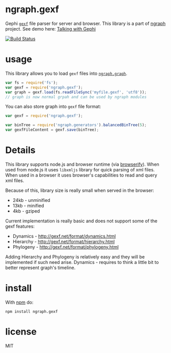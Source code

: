 # ngraph.gexf

Gephi [`gexf`](http://gexf.net/format/) file parser for server and browser. This library is a part of [ngraph](https://github.com/anvaka/ngraph) project. See demo here: [Talking with Gephi](https://github.com/anvaka/ngraph/tree/master/examples/storage/gephi)

[![Build Status](https://travis-ci.org/anvaka/ngraph.gexf.png?branch=master)](https://travis-ci.org/anvaka/ngraph.gexf)

# usage

This library allows you to load `gexf` files into [`ngraph.graph`](https://github.com/anvaka/ngraph.graph).

``` js
var fs = require('fs');
var gexf = require('ngraph.gexf');
var graph = gexf.load(fs.readFileSync('myfile.gexf', 'utf8'));
// graph is now normal grpah and can be used by ngraph modules
```

You can also store graph into `gexf` file format:
``` js
var gexf = require('ngraph.gexf');

var binTree = require('ngraph.generators').balancedBinTree(5);
var gexfFileContent = gexf.save(binTree);
```

# Details
This library supports node.js and browser runtime (via [browserify](http://browserify.org/)).
When used from node.js it uses `libxmljs` library for quick parsing of xml files.
When used in a browser it uses browser's capabilities to read and query xml files.

Because of this, library size is really small when served in the browser:

* 24kb - unminified
* 13kb - minified
* 4kb - gziped

Current implementation is really basic and does not support some of the gexf features:
* Dynamics - http://gexf.net/format/dynamics.html
* Hierarchy - http://gexf.net/format/hierarchy.html
* Phylogeny - http://gexf.net/format/phylogeny.html

Adding Hierarchy and Phylogeny is relatively easy and they will be implemented
if such need arise. Dynamics - requires to think a little bit to better represent
graph's timeline.

# install

With [npm](https://npmjs.org) do:

```
npm install ngraph.gexf
```

# license

MIT
